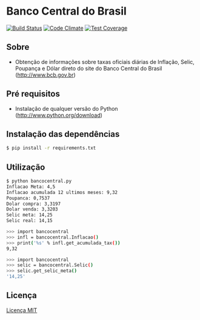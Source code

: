 # Banco Central do Brasil

[![Build Status](https://travis-ci.org/leogregianin/bancocentralbrasil.svg)](https://travis-ci.org/leogregianin/bancocentralbrasil)
[![Code Climate](https://codeclimate.com/github/leogregianin/bancocentralbrasil/badges/gpa.svg)](https://codeclimate.com/github/leogregianin/bancocentralbrasil) 
[![Test Coverage](https://codeclimate.com/github/leogregianin/bancocentralbrasil/badges/coverage.svg)](https://codeclimate.com/github/leogregianin/bancocentralbrasil/coverage)

Sobre
-------

  * Obtenção de informações sobre taxas oficiais diárias de Inflação, Selic, Poupança e Dólar direto do site do Banco Central do Brasil (http://www.bcb.gov.br)
   
Pré requisitos
-------

  * Instalação de qualquer versão do Python (http://www.python.org/download)
  
Instalação das dependências
-------

```bash
$ pip install -r requirements.txt
```

Utilização
-------

```bash
$ python bancocentral.py
Inflacao Meta: 4,5
Inflacao acumulada 12 ultimos meses: 9,32
Poupanca: 0,7537
Dolar compra: 3,3197
Dolar venda: 3,3203
Selic meta: 14,25
Selic real: 14,15
```

```bash
>>> import bancocentral
>>> infl = bancocentral.Inflacao()
>>> print('%s' % infl.get_acumulada_tax())
9,32
```

```bash
>>> import bancocentral
>>> selic = bancocentral.Selic()
>>> selic.get_selic_meta()
'14,25'
```

Licença
-------

[Licença MIT](LICENSE)
